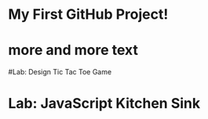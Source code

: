 # My First GitHub Project!
# more and more text
#Lab: Design Tic Tac Toe Game
# Lab: JavaScript Kitchen Sink